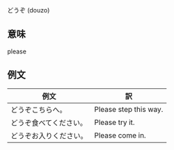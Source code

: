 どうぞ (douzo)

## 意味

please

## 例文

|例文|訳|
| --- | --- |
|どうぞこちらへ。|Please step this way.|
|どうぞ食べてください。|Please try it.|
|どうぞお入りください。|Please come in.|
